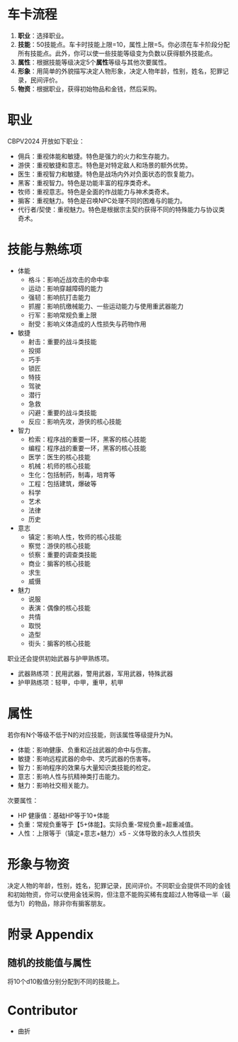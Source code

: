 # 车卡流程
1. **职业**：选择职业。
2. **技能**：50技能点。车卡时技能上限=10，属性上限=5。你必须在车卡阶段分配所有技能点。此外，你可以使一些技能等级变为负数以获得额外技能点。
3. **属性**：根据技能等级决定5个**属性**等级与其他次要属性。
4. **形象**：用简单的外貌描写决定人物形象，决定人物年龄，性别，姓名，犯罪记录，民间评价。
5. **物资**：根据职业，获得初始物品和金钱，然后采购。

# 职业
CBPV2024 开放如下职业：
- 佣兵：重视体能和敏捷。特色是强力的火力和生存能力。
- 游侠：重视敏捷和意志。特色是对特定敌人和场景的额外优势。
- 医生：重视智力和敏捷。特色是战场内外对负面状态的恢复能力。
- 黑客：重视智力。特色是功能丰富的程序类奇术。
- 牧师：重视意志。特色是全面的作战能力与神术类奇术。
- 掮客：重视魅力。特色是召唤NPC处理不同的困难与的能力。
- 代行者/契使：重视魅力。特色是根据宗主契约获得不同的特殊能力与协议类奇术。

# 技能与熟练项
- 体能
	- 格斗：影响近战攻击的命中率
	- 运动：影响穿越障碍的能力
	- 强韧：影响抗打击能力
	- 抓握：影响抗缴械能力、一些运动能力与使用重武器能力
	- 行军：影响常规负重上限
	- 耐受：影响义体造成的人性损失与药物作用
- 敏捷
	- 射击：重要的战斗类技能
	- 投掷
	- 巧手
	- 锁匠
	- 特技
	- 驾驶
	- 潜行
	- 急救
	- 闪避：重要的战斗类技能
	- 反应：影响先攻，游侠的核心技能
- 智力
	- 检索：程序战的重要一环，黑客的核心技能
	- 编程：程序战的重要一环，黑客的核心技能
	- 医学：医生的核心技能
	- 机械：机师的核心技能
	- 生化：包括制药，制毒，培育等
	- 工程：包括建筑，爆破等
	- 科学
	- 艺术
	- 法律
	- 历史
- 意志
	- 镇定：影响人性，牧师的核心技能
	- 察觉：游侠的核心技能
	- 侦察：重要的调查类技能
	- 商业：掮客的核心技能
	- 求生
	- 威慑
- 魅力
	- 说服
	- 表演：偶像的核心技能
	- 共情
	- 取悦
	- 造型
	- 街头：掮客的核心技能

职业还会提供初始武器与护甲熟练项。
- 武器熟练项：民用武器，警用武器，军用武器，特殊武器
- 护甲熟练项：轻甲，中甲，重甲，机甲

# 属性
若你有N个等级不低于N的对应技能，则该属性等级提升为N。
- 体能：影响健康、负重和近战武器的命中与伤害。
- 敏捷：影响远程武器的命中、灵巧武器的伤害等。
- 智力：影响程序的效果与大量知识类技能的检定。
- 意志：影响人性与抗精神类打击能力。
- 魅力：影响社交相关能力。

次要属性：
- HP 健康值：基础HP等于10+体能
- 负重：常规负重等于【5+体能】。实际负重-常规负重=超重减值。
- 人性：上限等于（镇定+意志+魅力）x5 - 义体导致的永久人性损失

# 形象与物资
决定人物的年龄，性别，姓名，犯罪记录，民间评价。不同职业会提供不同的金钱和初始物资，你可以使用金钱采购，但注意不能购买稀有度超过人物等级一半（最低为1）的物品，除非你有掮客朋友。

# 附录 Appendix
## 随机的技能值与属性
将10个d10骰值分别分配到不同的技能上。

# Contributor
- 曲折

